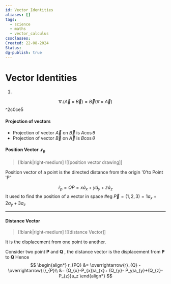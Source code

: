 ```yaml
---
id: Vector_Identities
aliases: []
tags:
  - science
  - maths
  - vector_calculus
cssclasses: 
Created: 22-08-2024
Status: 
dg-publish: true
---
```

# Vector Identities
1. 
$$
\nabla .(\overrightarrow A \times \overrightarrow B) = \overrightarrow B (\nabla \times \overrightarrow A)
$$
^2c0ce5

#### Projection of vectors 
- Projection of vector $\overrightarrow A$ on $\overrightarrow B$ is $A \cos \theta$
- Projection of vector $\overrightarrow B$ on $\overrightarrow A$  is $B \cos \theta$

#### Position Vector .$r_p$ 

>[!blank|right-medium]
>![[position vector drawing]]

Position vector of a point is the directed distance from the origin '0'to Point 'P' 

$$
\hat r_{p} = OP = x \hat{a}_{x}+ y\hat{a}_y+ z\hat{a}_z
$$
It used to find the position of a vector in space 
#eg 
$\overrightarrow{P} =(1,2,3) = 1a_{x}+ 2a_y+3a_z$

---
#### Distance Vector
>[!blank|right-medium]
>![[distance Vector]]

It is the displacement from one point to another. 

Consider two point **P** and **Q** , the distance vector is the displacement from **P** to **Q**
Hence
$$
\begin{align*}
r_{PQ} &= \overrightarrow{r}_{Q} - \overrightarrow{r}_{P}\\
&= (Q_{x}-P_{x})a_{x}+ (Q_{y}- P_y)a_{y}+(Q_{z}-P_{z})a_z
\end{align*} $$
